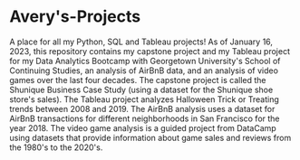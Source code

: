 # Avery's-Projects
A place for all my Python, SQL and Tableau projects!
As of January 16, 2023, this repository contains my capstone project and my Tableau project for my Data Analytics Bootcamp with Georgetown University's School of Continuing Studies, an analysis of AirBnB data, and an analysis of video games over the last four decades. The capstone project is called the Shunique Business Case Study (using a dataset for the Shunique shoe store's sales). The Tableau project analyzes Halloween Trick or Treating trends between 2008 and 2019. The AirBnB analysis uses a dataset for AirBnB transactions for different neighborhoods in San Francisco for the year 2018. The video game analysis is a guided project from DataCamp using datasets that provide information about game sales and reviews from the 1980's to the 2020's.
